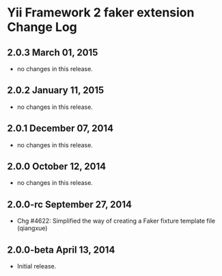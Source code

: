 Yii Framework 2 faker extension Change Log
==============================================

2.0.3 March 01, 2015
--------------------

- no changes in this release.


2.0.2 January 11, 2015
----------------------

- no changes in this release.


2.0.1 December 07, 2014
-----------------------

- no changes in this release.


2.0.0 October 12, 2014
----------------------

- no changes in this release.


2.0.0-rc September 27, 2014
---------------------------

- Chg #4622: Simplified the way of creating a Faker fixture template file (qiangxue)


2.0.0-beta April 13, 2014
-------------------------

- Initial release.
